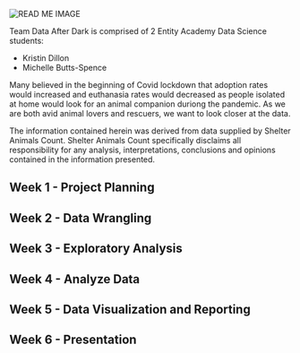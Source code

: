 ![READ ME IMAGE](https://user-images.githubusercontent.com/89874584/163736197-4d99505b-9cb6-4620-9dd9-bd9f10104949.jpg)

Team Data After Dark is comprised of 2 Entity Academy Data Science students:
* Kristin Dillon
* Michelle Butts-Spence

Many believed in the beginning of Covid lockdown that adoption rates would increased and euthanasia rates would decreased as people isolated at home would look for an animal companion duriong the pandemic. As we are both avid animal lovers and rescuers, we want to look closer at the data.

The information contained herein was derived from data supplied by Shelter Animals Count. Shelter Animals Count specifically disclaims all responsibility for any analysis, interpretations, conclusions and opinions contained in the information presented.

## Week 1 - Project Planning

## Week 2 - Data Wrangling

## Week 3 - Exploratory Analysis

## Week 4 - Analyze Data

## Week 5 - Data Visualization and Reporting

## Week 6 - Presentation
